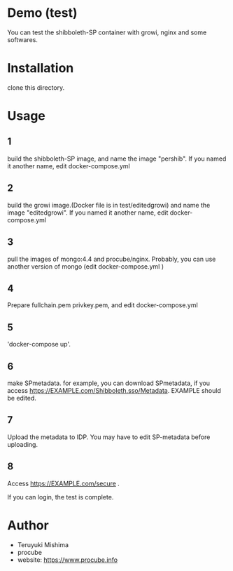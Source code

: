 # Demo (test)

You can test the shibboleth-SP container with growi, nginx and some softwares.


# Installation

clone this directory.

# Usage

## 1

build the shibboleth-SP image, and name the image "pershib".
If you named it another name, edit docker-compose.yml

## 2

build the growi image.(Docker file is in test/editedgrowi) and name the image "editedgrowi".
If you named it another name, edit docker-compose.yml

## 3

pull the images of mongo:4.4 and procube/nginx.
Probably, you can use another version of mongo (edit docker-compose.yml )

## 4

Prepare fullchain.pem privkey.pem, and edit docker-compose.yml

## 5 

'docker-compose up'.

## 6

make SPmetadata.
for example, you can download SPmetadata, 
if you access https://EXAMPLE.com/Shibboleth.sso/Metadata.
EXAMPLE should be edited.

## 7

Upload the metadata to IDP.
You may have to edit SP-metadata before uploading.

## 8

Access https://EXAMPLE.com/secure .

If you can login, the test is complete.

# Author

* Teruyuki Mishima
* procube
* website: https://www.procube.info

